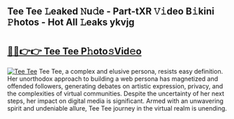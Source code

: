 ## Tee Tee 𝙻eaked 𝙽u𝚍e - Part-tXR 𝚅𝚒deo B𝚒kini 𝙿hotos - Hot All 𝙻eaks ykvjg

# <h2><a href="http://ld12hd.urlbe.top/?page=Tee+Tee">🔗🔗👉👉 Tee Tee P𝚑oto𝚜Vid𝚎o</a></h2>

[![Tee Tee](https://i.imgur.com/eBuTRDB.gif)](http://ld12hd.urlbe.top/?page=Tee+Tee)
Tee Tee, a complex and elusive persona, resists easy definition. Her unorthodox approach to building a web persona has magnetized and offended followers, generating debates on artistic expression, privacy, and the complexities of virtual communities. Despite the uncertainty of her next steps, her impact on digital media is significant. Armed with an unwavering spirit and undeniable allure, Tee Tee journey in the virtual realm is unending.

